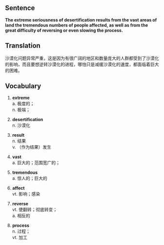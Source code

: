 ## Sentence

**The extreme seriousness of desertification results from the vast areas of land the tremendous numbers of people affected, as well as from the great difficulty of reversing or even slowing the process.**

## Translation

沙漠化问题异常严重，这是因为有很广阔的地区和数量庞大的人群都受到了沙漠化的影响，而且要想逆转沙漠化的进程，哪怕只是减缓沙漠化的速度，都面临着巨大的困难。     


## Vocabulary     

1. **extreme**     
a. 极度的；       
n. 极端；     

2. **desertification**      
n. 沙漠化       

3. **result**        
n. 结果      
v. （作为结果）发生         

4. **vast**        
a. 巨大的；范围宽广的；         

5. **tremendous**         
a. 惊人的；巨大的        

6. **affect**       
vt. 影响；感染       

7. **reverse**        
vt. 使翻转；彻底转变；      
a. 相反的       

8. **process**       
n. 过程；      
vt. 加工       

